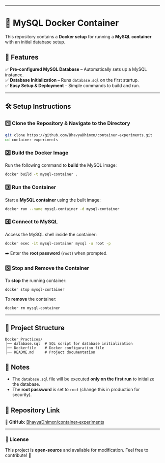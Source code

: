 _____

# 🐳 MySQL Docker Container  

This repository contains a **Docker setup** for running a **MySQL container** with an initial database setup.  

## 📌 Features  
✅ **Pre-configured MySQL Database** – Automatically sets up a MySQL instance.  
✅ **Database Initialization** – Runs `database.sql` on the first startup.  
✅ **Easy Setup & Deployment** – Simple commands to build and run.  

---

## 🛠️ Setup Instructions  

### 1️⃣ Clone the Repository & Navigate to the Directory  
```sh
git clone https://github.com/BhavyaDhimxn/container-experiments.git
cd container-experiments
```

### 2️⃣ Build the Docker Image  
Run the following command to **build** the MySQL image:  
```sh
docker build -t mysql-container .
```

### 3️⃣ Run the Container  
Start a **MySQL container** using the built image:  
```sh
docker run --name mysql-container -d mysql-container
```

### 4️⃣ Connect to MySQL  
Access the MySQL shell inside the container:  
```sh
docker exec -it mysql-container mysql -u root -p
```
➡️ Enter the **root password** (`root`) when prompted.  

### 5️⃣ Stop and Remove the Container  
To **stop** the running container:  
```sh
docker stop mysql-container
```
To **remove** the container:  
```sh
docker rm mysql-container
```

---

## 📂 Project Structure  

```
Docker_Practices/
│── database.sql  # SQL script for database initialization
│── Dockerfile    # Docker configuration file
│── README.md     # Project documentation
```

## 📌 Notes  
- The `database.sql` file will be executed **only on the first run** to initialize the database.  
- The **root password** is set to `root` (change this in production for security).  

## 🔗 Repository Link  
🔗 **GitHub:** [BhavyaDhimxn/container-experiments](https://github.com/BhavyaDhimxn/container-experiments.git)  

---

### 📜 License  
This project is **open-source** and available for modification. Feel free to contribute! 🚀  

